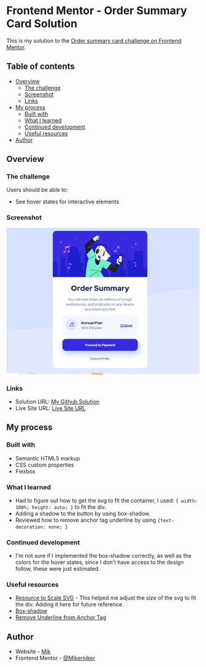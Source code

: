 # Frontend Mentor - Order Summary Card Solution

This is my solution to the [Order summary card challenge on Frontend Mentor](https://www.frontendmentor.io/challenges/order-summary-component-QlPmajDUj). 

## Table of contents

- [Overview](#overview)
  - [The challenge](#the-challenge)
  - [Screenshot](#screenshot)
  - [Links](#links)
- [My process](#my-process)
  - [Built with](#built-with)
  - [What I learned](#what-i-learned)
  - [Continued development](#continued-development)
  - [Useful resources](#useful-resources)
- [Author](#author)

## Overview

### The challenge

Users should be able to:

- See hover states for interactive elements

### Screenshot

![](./order_summary.PNG)

### Links

- Solution URL: [My Github Solution](https://github.com/Mikerniker/Frontend-Mentor-Challenges/tree/main/004%20Order%20Summary%20Card)
- Live Site URL: [Live Site URL](https://fementor-order-summary-card.netlify.app/)

## My process

### Built with

- Semantic HTML5 markup
- CSS custom properties
- Flexbox

### What I learned

- Had to figure out how to get the svg to fit the container, I used: `{ width: 100%; height: auto; }` to fit the div.
- Adding a shadow to the button by using box-shadow.
- Reviewed how to remove anchor tag underline by using `{text-decoration: none; }`


### Continued development
- I'm not sure if I implemented the box-shadow correctly, as well as the colors for the hover states, since I don't have access to the design follow, these were just estimated.


### Useful resources

- [Resource to Scale SVG](https://css-tricks.com/scale-svg/) - This helped me adjust the size of the svg to fit the div. Adding it here for future reference.
- [Box-shadow](https://www.w3schools.com/cssref/css3_pr_box-shadow.asp)
- [Remove Underline from Anchor Tag](https://www.geeksforgeeks.org/how-to-remove-underline-for-anchors-tag-using-css/#:~:text=The%20underline%20can%20be%20easily,the%20underline%20from%20anchor%20tag.)


## Author

- Website - [Mik](https://mikerniker.github.io/Project_Website/)
- Frontend Mentor - [@Mikerniker](https://www.frontendmentor.io/profile/Mikerniker)
